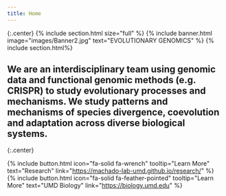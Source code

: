```yaml
---
title: Home
---
```


{:.center}
{% include section.html size="full" %}
{% include banner.html image="images/Banner2.jpg" text="EVOLUTIONARY GENOMICS" %}
{% include section.html%}
## We are an interdisciplinary team using genomic data and functional genomic methods (e.g. CRISPR) to study evolutionary processes and mechanisms. We study patterns and mechanisms of species divergence, coevolution and adaptation across diverse biological systems.
{:.center}

{%
  include button.html
  icon="fa-solid fa-wrench" 
  tooltip="Learn More"
  text="Research"
  link="https://machado-lab-umd.github.io/research/"
%}
{%
  include button.html
  icon="fa-solid fa-feather-pointed"
  tooltip="Learn More"
  text="UMD Biology"
  link="https://biology.umd.edu"
%}
